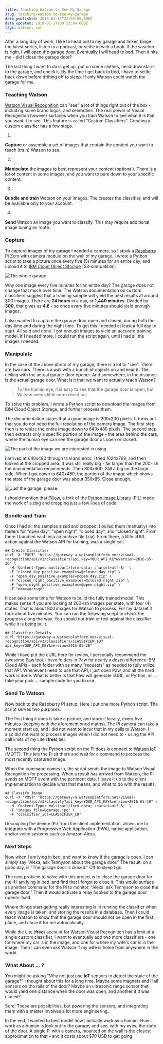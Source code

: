 ```yaml
---
title: Teaching Watson to See My Garage
slug: teaching-watson-to-see-my-garage
date_published: 2018-04-17T22:59:05.000Z
date_updated: 2019-01-17T00:31:04.000Z
tags: watson, iot
---
```


After a long day of work, I like to head out to my garage and tinker, binge the latest series, listen to a podcast, or settle in with a book. If the weather is right, I will open the garage door. Eventually I will head to bed. Then it hits me - did I close the garage door?

The last thing I want to do is get up, put on some clothes, head downstairs to the garage, and check it. By the time I get back to bed, I have to settle back down before drifting off to sleep. If only Watson could watch the garage for me.

### Teaching Watson

[Watson Visual Recognition](https://www.ibm.com/watson/services/visual-recognition/) can "see" a lot of things right out of the box - including some brand logos, and celebrities. The real power of Visual Recognition however surfaces when you train Watson to see what it is that you want it to see. This feature is called "Custom Classifiers". Creating a custom classifier has a few steps.

1. 
**Capture** or assemble a set of images that contain the content you want to teach (train) Watson to see.

2. 
**Manipulate** the images to best represent your content (optional). There is a lot of content in some images, and you want to pare down to your specific content.

3. 
**Bundle and train** Watson on your images. The creates the classifier, and will be available only to your account.

4. 
**Send** Watson an image you want to classify. This may require additional image tuning en route.

### Capture

To capture images of my garage I needed a camera, so I stuck a [Raspberry Pi Zero](https://www.sparkfun.com/products/14329) with camera module on the wall of my garage. I wrote a Python script to take a picture once every five (5) minutes for an entire day, and upload it to [IBM Cloud Object Storage](https://www.ibm.com/cloud/object-storage) (S3-compatible).

![The whole garage.](http://images.kevinhoyt.com/garagepi.whole.jpg)

Why one image every five minutes for an entire day? The garage does not change that much over time. The Watson documentation on custom classifiers suggest that a training sample will yield the best results at around 300 images. There are **24 hours** in a day, or **1,440 minutes**. Divided by **300**, that gives us **4.8** - so once every five minutes should yield enough images.

I also wanted to capture the garage door open and closed, during both the day time and during the night time. To get this I needed at least a full day to start. All said and done, I got enough images to yield an accurate training model. If I needed more, I could run the script again, until I had all the images I needed.

### Manipulate

In the case of the above photo of my garage, there is a lot to "see". There are two cars. There is a wall with a bunch of objects on and near it. The ceiling with the actual garage door opener. And somewhere, in the distance is the actual garage door. What is it that we want to actually teach Watson?

> To the human eye, it is easy to see that the garage door is open, but Watson needs little more direction.

To solve this problem, I wrote a Python script to download the images from IBM Cloud Object Storage, and further process them.

The documentation states that a good image is 200x200 pixels. It turns out that you do not need the full resolution of the camera image. The first step then is to resize the entire image down to 640x480 pixels. The second step then extracts only a specific portion of the image - the area behind the cars, where the human eye can see the garage door as open or closed.

![The part of the image we are interested in using.](http://images.kevinhoyt.com/garagepi.crop.jpg)

I arrived at 640x480 through trial and error. I tried 1024x768, and then looked at the cropped area. It was still really big - far larger than the 200-ish the documentation recommends. Then 800x600. Still a big on the large side. When I got down to 640x480, the portion of the image which shows the state of the garage door was about 350x85. Close enough.

![Just the garage, please.](http://images.kevinhoyt.com/garagepi.garage.jpg)

I should mention that [Pillow](https://pillow.readthedocs.io/en/5.1.x/), a fork of the [Python Image Library](http://www.pythonware.com/products/pil/) (PIL) made the work of sizing and cropping just a few lines of code.

### Bundle and Train

Once I had all the samples sized and cropped, I pulled them (manually) into folders for "open day", "open night", "closed day", and "closed night". From there I bundled each into an archive file (zip).  From there, a little cURL action against the Watson API for training, was a single call.

    ## Create Classifier
    curl -X "POST" "https://gateway-a.watsonplatform.net/visual-recognition/api/v3/classifiers?api_key=YOUR_API_KEY&version=2016-05-20" \
      -H 'Content-Type: multipart/form-data; charset=utf-8;' \
      -F "closed_day_positive_examples=@closed.day.zip" \
      -F "open_day_positive_examples=@open.day.zip" \
      -F "closed_night_positive_examples=@closed.night.zip" \
      -F "open_night_positive_examples=@open.night.zip" \
      -F "name=garage"
    

It can take some time for Watson to build the fully trained model. This makes sense if you are looking at 200-ish images per state, with four (4) states. That is about 800 images for Watson to process. For my dataset it took about five minutes. You can run the following script to check the progress along the way. You should not train or test against the classifier while it is being built.

    ## Classifier Details
    curl "https://gateway-a.watsonplatform.net/visual-recognition/api/v3/classifiers/CLASSIFIER_ID?api_key=YOUR_API_KEY&version=2016-05-20"
    

While I have put the cURL here for review, I personally recommend the awesome [Paw](https://paw.cloud/) tool. I have folders in Paw for nearly a dozen difference IBM Cloud APIs - each folder with as many "requests" as needed to fully utilize that API. Whenever I need to use that API, I just open Paw, and all the hard work is done. What is better is that Paw will generate cURL, or Python, or ... take your pick ... sample code for you to use.

### Send To Watson

Now back to the Raspberry Pi setup. Here I put one more Python script. The script serves two purposes.

The first thing it does is take a picture, and store it locally, every five minutes (keeping with the aforementioned maths). The Pi camera can take a moment start up, and I did not want to incur that in my calls to Watson. I also did not want to process images when I did not need to - using the API call limits of my Lite (**free**) tier.

The second thing the Python script on the Pi does is connect to [Watson IoT](https://www.ibm.com/internet-of-things) (MQTT). This lets the Pi sit there and wait for a command to process the most recently captured image.

When the command comes in, the script sends the image to Watson Visual Recognition for processing. When a result has arrived from Watson, the Pi sends an MQTT event with the pertinent data. I leave it up to the client implementation to decide what that means, and what to do with the results.

    ## Classify Image
    curl -X "POST" "https://gateway-a.watsonplatform.net/visual-recognition/api/v3/classify?api_key=YOUR_API_KEY&version=2016-05-20" \
      -H 'Content-Type: multipart/form-data; charset=utf-8;' \
      -F "images_file=@garage.jpg" \
      -F "classifier_ids=CLASSIFIER_ID"
    

Decoupling the device (Pi) from the client implementation, allows me to integrate with a Progressive Web Application (PWA), native application, and/or voice systems such as Amazon Alexa.

### Next Steps

Now when I am lying in bed, and want to know if the garage is open, I can simply say "Alexa, ask Tennyson about the garage door." The result, on a good day, is "The garage door is closed." Off to sleep I go.

The next problem to solve with this project is to close the garage door for me if I am lying in bed, and find that I forgot to close it.  This would surface as another command for the Pi to monitor. "Alexa, ask Tennyson to close the garage door." Then it would activate a relay hooked to the garage door opener itself.

Where things start getting really interesting is in running the classifier when every image is taken, and storing the results in a database. Then I could teach Watson to know that the garage door should not be open in the first place, and close it for me automatically.

While the Lite (**free**) account for Watson Visual Recognition has a limit of a single custom classifier, I want to eventually add two more classifiers - one for where my car is in the image, and one for where my wife's car is in the image. Then I can even ask Watson if my wife is home from anywhere in the world.

### What About ... ?

You might be asking "Why not just use **IoT** sensors to detect the state of the garage?" I thought about this for a long time. Maybe some magnets and Hall sensors on the rails of the door? Maybe an ultrasonic range sensor that would yield one distance when the door was open, and another if it was closed?

Sure! These are possibilities, but powering the sensors, and integrating them with a master involves a lot more engineering.

In the end, I wanted to best model how I actually work as a human. How I work as a human is look out to the garage, and see, with my eyes, the state of the door. A single Pi with a camera, mounted on the wall is the closest approximation to that - and it costs about $70 USD to get going.

